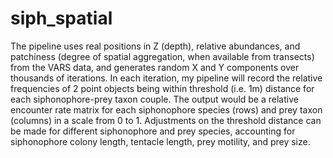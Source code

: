 # siph_spatial

The pipeline uses real positions in Z (depth), relative abundances, and patchiness (degree of spatial aggregation, when available from transects) from the VARS data, and generates random X and Y components over thousands of iterations. In each iteration, my pipeline will record the relative frequencies of 2 point objects being within threshold (i.e. 1m) distance for each siphonophore-prey taxon couple. The output would be a relative encounter rate matrix for each siphonophore species (rows) and prey taxon (columns) in a scale from 0 to 1. Adjustments on the threshold distance can be made for different siphonophore and prey species, accounting for siphonophore colony length, tentacle length, prey motility, and prey size.
